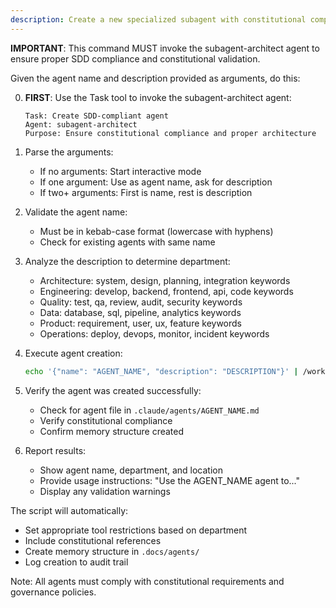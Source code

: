 ```yaml
---
description: Create a new specialized subagent with constitutional compliance and proper department classification. MUST use the subagent-architect agent for SDD-compliant agent creation.
---
```


**IMPORTANT**: This command MUST invoke the subagent-architect agent to ensure proper SDD compliance and constitutional validation.

Given the agent name and description provided as arguments, do this:

0. **FIRST**: Use the Task tool to invoke the subagent-architect agent:
   ```
   Task: Create SDD-compliant agent
   Agent: subagent-architect
   Purpose: Ensure constitutional compliance and proper architecture
   ```

1. Parse the arguments:
   - If no arguments: Start interactive mode
   - If one argument: Use as agent name, ask for description
   - If two+ arguments: First is name, rest is description

2. Validate the agent name:
   - Must be in kebab-case format (lowercase with hyphens)
   - Check for existing agents with same name

3. Analyze the description to determine department:
   - Architecture: system, design, planning, integration keywords
   - Engineering: develop, backend, frontend, api, code keywords
   - Quality: test, qa, review, audit, security keywords
   - Data: database, sql, pipeline, analytics keywords
   - Product: requirement, user, ux, feature keywords
   - Operations: deploy, devops, monitor, incident keywords

4. Execute agent creation:
   ```bash
   echo '{"name": "AGENT_NAME", "description": "DESCRIPTION"}' | /workspaces/ioun-ai/.specify/scripts/bash/create-agent.sh --json
   ```

5. Verify the agent was created successfully:
   - Check for agent file in `.claude/agents/AGENT_NAME.md`
   - Verify constitutional compliance
   - Confirm memory structure created

6. Report results:
   - Show agent name, department, and location
   - Provide usage instructions: "Use the AGENT_NAME agent to..."
   - Display any validation warnings

The script will automatically:
- Set appropriate tool restrictions based on department
- Include constitutional references
- Create memory structure in `.docs/agents/`
- Log creation to audit trail

Note: All agents must comply with constitutional requirements and governance policies.